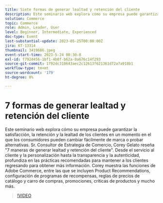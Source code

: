 ```yaml
---
title: Siete formas de generar lealtad y retención del cliente
description: Este seminario web explora cómo su empresa puede garantizar la satisfacción, la retención y la lealtad de los clientes en un momento en el que los consumidores pueden cambiar fácilmente de marca o probar alternativas. Sr. Consultor de Estrategia de Comercio, Corey Gelato reseña "7 maneras de generar lealtad y retención del cliente". Desde el servicio al cliente y la personalización hasta la transparencia y la autenticidad, profundiza en las prácticas recomendadas para mantener a los clientes regresando para obtener más información. Corey muestra las funciones de Adobe Commerce, entre las que se incluyen Product Recommendations, configuración de programas de recompensas, reglas de precios de catálogo y carro de compras, promociones, críticas de productos y mucho más.
solution: Commerce
topic: Commerce
role: Admin, Leader, User
level: Beginner, Intermediate, Experienced
doc-type: Event
last-substantial-update: 2023-05-25T00:00:00Z
jira: KT-13314
thumbnail: 3419686.jpeg
event-start-time: 2023-5-24 08:30-8
exl-id: f792d456-1bf1-4b0f-b62a-0a676c14f293
source-git-commit: 1792dc318643aec2c12613f621361d72a7a918b1
workflow-type: tm+mt
source-wordcount: '179'
ht-degree: 0%

---
```


# 7 formas de generar lealtad y retención del cliente

Este seminario web explora cómo su empresa puede garantizar la satisfacción, la retención y la lealtad de los clientes en un momento en el que los consumidores pueden cambiar fácilmente de marca o probar alternativas. Sr. Consultor de Estrategia de Comercio, Corey Gelato reseña &quot;7 maneras de generar lealtad y retención del cliente&quot;. Desde el servicio al cliente y la personalización hasta la transparencia y la autenticidad, profundiza en las prácticas recomendadas para mantener a los clientes regresando para obtener más información. Corey muestra las funciones de Adobe Commerce, entre las que se incluyen Product Recommendations, configuración de programas de recompensas, reglas de precios de catálogo y carro de compras, promociones, críticas de productos y mucho más.

>[!VIDEO](https://video.tv.adobe.com/v/3419686/?learn=on)
